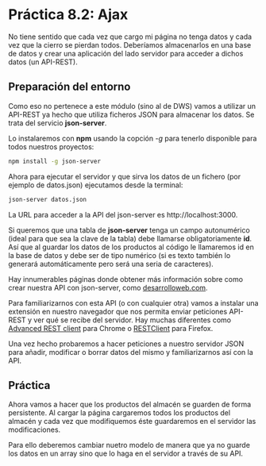 # Práctica 8.2: Ajax
No tiene sentido que cada vez que cargo mi página no tenga datos y cada vez que la cierro se pierdan todos. Deberíamos almacenarlos en una base de datos y crear una aplicación del lado servidor para acceder a dichos datos (un API-REST).

## Preparación del entorno
Como eso no pertenece a este módulo (sino al de DWS) vamos a utilizar un API-REST ya hecho que utiliza ficheros JSON para almacenar los datos. Se trata del servicio **json-server**.

Lo instalaremos con **npm** usando la copción _-g_ para tenerlo disponible para todos nuestros proyectos:
```bash
npm install -g json-server
```
Ahora para ejecutar el servidor y que sirva los datos de un fichero (por ejemplo de datos.json) ejecutamos desde la terminal:
```bash
json-server datos.json
```

La URL para acceder a la API del json-server es http://localhost:3000.

Si queremos que una tabla de **json-server** tenga un campo autonumérico (ideal para que sea la clave de la tabla) debe llamarse obligatoriamente **id**. Así que al guardar los datos de los productos al código le llamaremos id en la base de datos y debe ser de tipo numérico (si es texto también lo generará automáticamente pero será una seria de caracteres).

Hay innumerables páginas donde obtener más información sobre como crear nuestra API con json-server, como [desarrolloweb.com](https://desarrolloweb.com/articulos/crear-api-rest-json-server.html).

Para familiarizarnos con esta API (o con cualquier otra) vamos a instalar una extensión en nuestro navegador que nos permita enviar peticiones API-REST y ver qué se recibe del servidor. Hay muchas diferentes como [Advanced REST client](https://chrome.google.com/webstore/detail/advanced-rest-client/hgmloofddffdnphfgcellkdfbfbjeloo) para Chrome o [RESTClient](https://addons.mozilla.org/es/firefox/addon/restclient/) para Firefox.

Una vez hecho probaremos a hacer peticiones a nuestro servidor JSON para añadir, modificar o borrar datos del mismo y familiarizarnos así con la API.

## Práctica
Ahora vamos a hacer que los productos del almacén se guarden de forma persistente. Al cargar la página cargaremos todos los productos del almacén y cada vez que modifiquemos éste guardaremos en el servidor las modificaciones.

Para ello deberemos cambiar nuetro modelo de manera que ya no guarde los datos en un array sino que lo haga en el servidor a través de su API.

